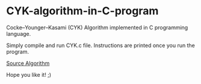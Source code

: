 # CYK-algorithm-in-C-program
Cocke–Younger–Kasami (CYK) Algorithm implemented in C programming language.

Simply compile and run CYK.c file. Instructions are printed once you run the program.

<a href="https://www.geeksforgeeks.org/cyk-algorithm-for-context-free-grammar/">Source Algorithm</a>

Hope you like it! ;)
